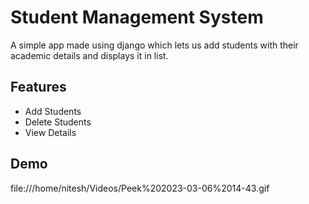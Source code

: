 
# Student Management System

A simple app made using django which lets us add students with their academic details and displays it in list.


## Features

- Add Students
- Delete Students
- View Details

## Demo
file:///home/nitesh/Videos/Peek%202023-03-06%2014-43.gif

